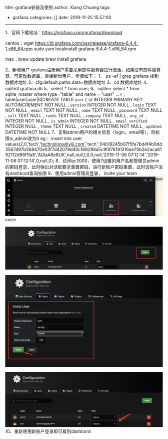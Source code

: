 title: grafana安装及使用
author: Xiang Chuang
tags:
  - grafana
categories: []
date: 2019-11-25 15:57:00
---
1、官网下载地址：https://grafana.com/grafana/download
 
 centos：wget https://dl.grafana.com/oss/release/grafana-6.4.4-1.x86_64.rpm 
sudo yum localinstall grafana-6.4.4-1.x86_64.rpm 

mac：brew update 
brew install grafana

2、新增用户
	grafana注册用户需要采用邮件服务器进行激活，如果没有邮件服务器，可更改数据库，直接新增用户，步骤如下：
    1、 ps -ef | grep grafana 找到数据库地址
	2、cfg:default.paths.data=数据库地址
	3、cd 数据库地址
	4、sqlite3 grafana.db
	5、select * from user; 
    6、sqlite> select * from  sqlite_master where type="table" and name = "user"
   ...> ;
table|user|user|6|CREATE TABLE `user` (
`id` INTEGER PRIMARY KEY AUTOINCREMENT NOT NULL
, `version` INTEGER NOT NULL
, `login` TEXT NOT NULL
, `email` TEXT NOT NULL
, `name` TEXT NULL
, `password` TEXT NULL
, `salt` TEXT NULL
, `rands` TEXT NULL
, `company` TEXT NULL
, `org_id` INTEGER NOT NULL
, `is_admin` INTEGER NOT NULL
, `email_verified` INTEGER NULL
, `theme` TEXT NULL
, `created` DATETIME NOT NULL
, `updated` DATETIME NOT NULL
    7、复制admin用户的相关信息（login，email等），将权限is_admin改为0
    eg： insert into user values(2,0,'tech','technology@yiji.com','tech','04b19245b07f5fe7bd4f4b0dd3567d97b368470e03f7d42079d40c168288a5c9f976191216ae70b2e2aca6192112d98f1fa9','AGlaA8e8UK',null,null,1,0,0,null,'2019-11-06 07:12:14','2019-11-06 07:12:14',0,null,0);
    8、访问ip:3000，使用7设置的用户名和管理员admin的密码登录，此时弹出对话框要求重置密码，进行新账户密码重置，此时该账户没有dashbord查询权限
    9、使用admin管理员登录，
    invite your team
![upload successful](\images\pasted-95.png)
invite

![upload successful](\images\pasted-96.png)

![upload successful](\images\pasted-97.png)

![upload successful](\images\pasted-98.png)
10、重新使用新账户登录即可看到dashbord